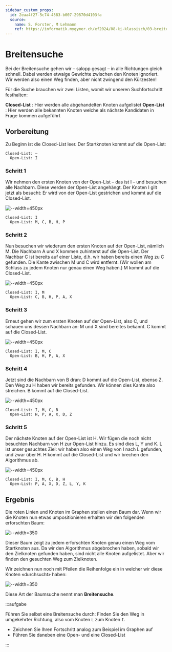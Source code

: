 ```yaml
---
sidebar_custom_props:
  id: 2eaa4f27-5c74-4583-b007-29870d4103fa
  source:
    name: S. Forster, M Lehmann
    ref: https://informatik.mygymer.ch/ef2024/08-ki-klassisch/03-breitensuche.html
---
```

# Breitensuche

Bei der Breitensuche gehen wir – salopp gesagt – in alle Richtungen gleich schnell. Dabei werden etwaige Gewichte zwischen den Knoten ignoriert. Wir werden also einen Weg finden, aber nicht zwingend den Kürzesten!

Für die Suche brauchen wir zwei Listen, womit wir unseren Suchfortschritt festhalten:

__Closed-List__
: Hier werden alle abgehandelten Knoten aufgelistet
__Open-List__
: Hier werden alle bekannten Knoten welche als nächste Kandidaten in Frage kommen aufgeführt

## Vorbereitung
Zu Beginn ist die Closed-List leer. Der Startknoten kommt auf die Open-List:

```
Closed-List: –
  Open-List: I
```

<Tabs>
<TabItem value="Schritt 1">

### Schritt 1

Wir nehmen den ersten Knoten von der Open-List – das ist I – und besuchen alle Nachbarn. Diese werden der Open-List angehängt. Der Knoten I gilt jetzt als besucht: Er wird von der Open-List gestrichen und kommt auf die Closed-List.

![--width=450px](./images/01-breitensuche.jpg)

```
Closed-List: I
  Open-List: M, C, B, H, P
```

</TabItem>
<TabItem value="Schritt 2">

### Schritt 2
Nun besuchen wir wiederum den ersten Knoten auf der Open-List, nämlich M. Die Nachbarn A und X kommen zuhinterst auf die Open-List. Der Nachbar C ist bereits auf einer Liste, d.h. wir haben bereits einen Weg zu C gefunden. Die Kante zwischen M und C wird entfernt. (Wir wollen am Schluss zu jedem Knoten nur genau einen Weg haben.)
M kommt auf die Closed-List.

![--width=450px](./images/02-breitensuche.jpg)


```
Closed-List: I, M
  Open-List: C, B, H, P, A, X
```

</TabItem>
<TabItem value="Schritt 3">

### Schritt 3
Erneut gehen wir zum ersten Knoten auf der Open-List, also C, und schauen uns dessen Nachbarn an: M und X sind bereites bekannt.
C kommt auf die Closed-List.

![--width=450px](./images/03-breitensuche.jpg)

```
Closed-List: I, M, C
  Open-List: B, H, P, A, X
```

</TabItem>
<TabItem value="Schritt 4">

### Schritt 4
Jetzt sind die Nachbarn von B dran: D kommt auf die Open-List, ebenso Z. Den Weg zu H haben wir bereits gefunden. Wir können dies Kante also streichen.
B kommt auf die Closed-List.

![--width=450px](./images/04-breitensuche.jpg)

```
Closed-List: I, M, C, B
  Open-List: H, P, A, X, D, Z
```

</TabItem>
<TabItem value="Schritt 5">

### Schritt 5
Der nächste Knoten auf der Open-List ist H. Wir fügen die noch nicht besuchten Nachbarn von H zur Open-List hinzu. Es sind dies L, Y und K. L ist unser gesuchtes Ziel: wir haben also einen Weg von I nach L gefunden, und zwar über H. H kommt auf die Closed-List und wir brechen den Algorithmus ab.

![--width=450px](./images/05-breitensuche.jpg)

```
Closed-List: I, M, C, B, H
  Open-List: P, A, X, D, Z, L, Y, K
```
</TabItem>
</Tabs>

## Ergebnis
Die roten Linien und Knoten im Graphen stellen einen Baum dar. Wenn wir die Knoten nun etwas umpositionieren erhalten wir den folgenden erforschten Baum:

![--width=350](./images/01-bsuche.svg)

Dieser Baum zeigt zu jedem erforschten Knoten genau einen Weg vom Startknoten aus. Da wir den Algorithmus abgebrochen haben, sobald wir den Zielknoten gefunden haben, sind nicht alle Knoten aufgelistet. Aber wir finden den gesuchten Weg zum Zielknoten.

Wir zeichnen nun noch mit Pfeilen die Reihenfolge ein in welcher wir diese Knoten «durchsucht» haben:

![--width=350](./images/02-bsuche.svg)

Diese Art der Baumsuche nennt man **Breitensuche**.

:::aufgabe
<Answer type="state" webKey="ea2ba5bf-e9fa-451f-a157-fd7e45920744" />

Führen Sie selbst eine Breitensuche durch: Finden Sie den Weg in umgekehrter Richtung, also vom Knoten `L` zum Knoten `I`.

- Zeichnen Sie Ihren Fortschritt analog zum Beispiel im Graphen auf
- Führen Sie daneben eine Open- und eine Closed-List

<Answer type="text" webKey="0e8d1528-4dd0-432c-b070-bc65058bb267" />
:::